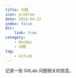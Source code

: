 ```yaml
---
title: 问题
icon: problem
date: 2024-04-22
index: false
dir:
    link: true
category: 
    - DevOps
    - 问题
tag:
    - GitLab
---
```


记录一些 GitLab 问题相关的信息。

<!-- more -->

<AutoCatalog />
